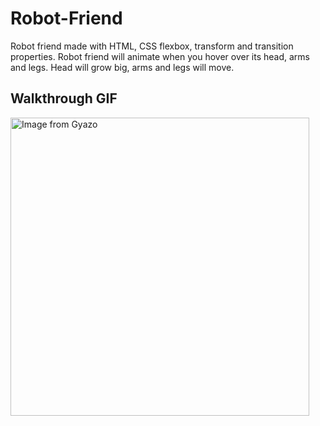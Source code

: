 # Robot-Friend
Robot friend made with HTML, CSS flexbox, transform and transition properties. 
Robot friend will animate when you hover over its head, arms and legs. Head will grow big, arms and legs will move.
<br>
## Walkthrough GIF
<a href="https://gyazo.com/353c70f87c208f30289ee0ac653241e7"><img src="https://i.gyazo.com/353c70f87c208f30289ee0ac653241e7.gif" alt="Image from Gyazo" width="477.5"/></a>
